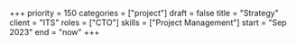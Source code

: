 +++ 
priority    = 150
categories  = ["project"]
draft       = false
title       = "Strategy"
client      = "ITS"
roles       = ["CTO"]
skills      = ["Project Management"]
start       = "Sep 2023"
end         = "now"
+++
